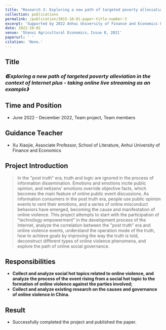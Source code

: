 ```yaml
---
title: "Research 3: Exploring a new path of targeted poverty alleviation in the context of Internet plus - taking online live streaming as an example"
collection: publications
permalink: /publication/2015-10-01-paper-title-number-3
excerpt: 'Supported by 2022 Anhui University of Finance and Economics Undergraduate Research and Innovation Fund Project'
date: 2022-10-01
venue: 'Shanxi Agricultural Economics，Issue 8, 2021'
paperurl: ' '
citation: 'None.'
---
```

## Title

### *《Exploring a new path of targeted poverty alleviation in the context of Internet plus - taking online live streaming as an example》*

## Time and Position
* June 2022 - December 2022, Team project, Team members

## Guidance Teacher
* Xu Xiaojie, Associate Professor, School of Literature, Anhui University of Finance and Economics

## Project Introduction

> In the "post truth" era, truth and logic are ignored in the process of information dissemination. Emotions and emotions incite public opinion, and netizens' emotions override objective facts, which becomes the main feature of online public event discussions. As information consumers in the post truth era, people use public opinion events to vent their emotions, and a series of online misconduct behaviors have emerged, becoming the cause and manifestation of online violence. This project attempts to start with the participation of "technology empowerment" in the development process of the Internet, analyze the correlation between the "post truth" era and online violence events, understand the operation mode of the truth, how to achieve goals by improving the way the truth is told, deconstruct different types of online violence phenomena, and explore the path of online social governance.

## Responsibilities

* **Collect and analyze social hot topics related to online violence, and analyze the process of the event rising from a social hot topic to the formation of online violence against the parties involved;**
* **Collect and analyze existing research on the causes and governance of online violence in China.**

## Result

* Successfully completed the project and published the paper.

